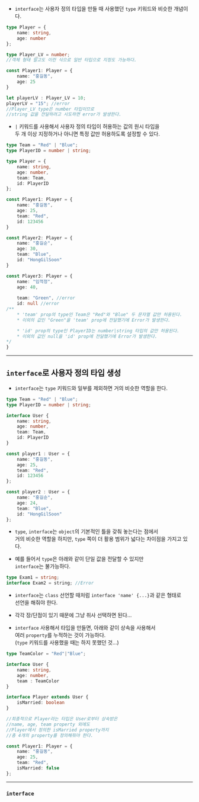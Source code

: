 
- `interface`는 사용자 정의 타입을 만들 때 사용했던 `type` 키워드와 비슷한 개념이다.

``` ts
type Player = {
    name: string,
    age: number
};

type Player_LV = number;
//객체 형태 말고도 이런 식으로 일반 타입으로 지정도 가능하다.

const Player1: Player = {
    name: "홍길동",
    age: 25
}

let playerLV : Player_LV = 10;
playerLV = "15"; //error
//Player_LV type은 number 타입이므로
//string 값을 전달하려고 시도하면 error가 발생한다.
```

- `|` 키워드를 사용해서 사용자 정의 타입이 허용하는 값의 원시 타입을 <br/>
	두 개 이상 지정하거나 아니면 특정 값만 허용하도록 설정할 수 있다.

``` ts
type Team = "Red" | "Blue";
type PlayerID = number | string;

type Player = {
	name: string,
	age: number,
	team: Team,
	id: PlayerID
};

const Player1: Player = {
	name: "홍길동",
	age: 25,
	team: "Red",
	id: 123456
}

const Player2: Player = {
	name: "홍길순",
	age: 30,
	team: "Blue",
	id: "HongGilSoon"
}

const Player3: Player = {
	name: "임꺽정",
	age: 40,
	
	team: "Green", //error
	id: null //error
/**
	* 'team' prop의 type인 Team은 "Red"와 "Blue" 두 문자열 값만 허용된다.
	* 이외의 값인 "Green"을 'team' prop에 전달했기에 Error가 발생한다.

	* 'id' prop의 type인 PlayerID는 number|string 타입의 값만 허용된다.
	* 이외의 값인 null을 'id' prop에 전달했기에 Error가 발생한다.
*/
}
```


---

## `interface`로 사용자 정의 타입 생성

- `interface`는 `type` 키워드와 일부를 제외하면 거의 비슷한 역할을 한다.

``` ts
type Team = "Red" | "Blue";
type PlayerID = number | string;

interface User {
    name: string,
    age: number,
    team: Team,
    id: PlayerID
}

const player1 : User = {
    name: "홍길동",
    age: 25,
    team: "Red",
    id: 123456
};

const player2 : User = {
    name: "홍길순",
    age: 24,
    team: "Blue",
    id: "HongGilSoon"
};
```

- `type`, `interface`는 `object`의 기본적인 틀을 갖춰 놓는다는 점에서 <br/>
	거의 비슷한 역할을 하지만, `type` 쪽이 더 활용 범위가 넓다는 차이점을 가지고 있다.

- 예를 들어서 `type`은 아래와 같이 단일 값을 전달할 수 있지만 <br/>
	`interface`는 불가능하다.

``` ts
type Exam1 = string;
interface Exam2 = string; //Error
```

- `interface`는 `class` 선언할 때처럼 `interface 'name' {...}`과 같은 형태로 <br/>
	선언을 해줘야 한다.
- 각각 장/단점이 있기 때문에 그냥 취사 선택하면 된다...

- `interface` 사용해서 타입을 만들면, 아래와 같이 상속을 사용해서 <br/>
	여러 `property`를 누적하는 것이 가능하다. <br/>
	(`type` 키워드를 사용했을 때는 하지 못했던 것...)


``` ts
type TeamColor = "Red"|"Blue";

interface User {
	name: string,
	age: number,
	team : TeamColor
}

interface Player extends User {
	isMarried: boolean
}

//최종적으로 Player라는 타입은 User로부터 상속받은
//name, age, team property 외에도
//Player에서 정의한 isMarried property까지
//총 4개의 property를 정의해줘야 한다.

const Player1: Player = {
	name: "홍길동",
	age: 25,
	team: "Red",
	isMarried: false
};
```

---

### `interface`


